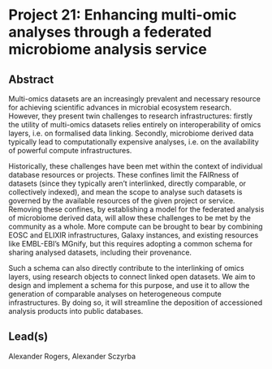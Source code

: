 # Project 21: Enhancing multi-omic analyses through a federated microbiome analysis service

## Abstract

Multi-omics datasets are an increasingly prevalent and necessary resource for achieving scientific advances in microbial ecosystem research. However, they present twin challenges to research infrastructures: firstly the utility of multi-omics datasets relies entirely on interoperability of omics layers, i.e. on formalised data linking. Secondly, microbiome derived data typically lead to computationally expensive analyses, i.e. on the availability of powerful compute infrastructures. 

Historically, these challenges have been met within the context of individual database resources or projects. These confines limit the FAIRness of datasets (since they typically aren’t interlinked, directly comparable, or collectively indexed), and mean the scope to analyse such datasets is governed by the available resources of the given project or service. Removing these confines, by establishing a model for the federated analysis of microbiome derived data, will allow these challenges to be met by the community as a whole. More compute can be brought to bear by combining EOSC and ELIXIR infrastructures, Galaxy instances, and existing resources like EMBL-EBI’s MGnify, but this requires adopting a common schema for sharing analysed datasets, including their provenance. 

Such a schema can also directly contribute to the interlinking of omics layers, using research objects to connect linked open datasets. We aim to design and implement a schema for this purpose, and use it to allow the generation of comparable analyses on heterogeneous compute infrastructures. By doing so, it will streamline the deposition of accessioned analysis products into public databases.

## Lead(s)

Alexander Rogers, Alexander Sczyrba


